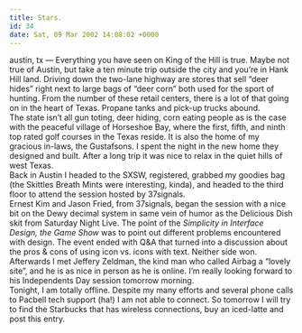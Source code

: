 ```yaml
---
title: Stars.
id: 34
date: Sat, 09 Mar 2002 14:08:02 +0000
---
```


<span class="caps">austin, tx</span> — Everything you have seen on King of the Hill is true. Maybe not true of Austin, but take a ten minute trip outside the city and you’re in Hank Hill land. Driving down the two-lane highway are stores that sell “deer hides” right next to large bags of “deer corn” both used for the sport of hunting. From the number of these retail centers, there is a lot of that going on in the heart of Texas. Propane tanks and pick-up trucks abound.  
 The state isn’t all gun toting, deer hiding, corn eating people as is the case with the peaceful village of Horseshoe Bay, where the first, fifth, and ninth top rated golf courses in the Texas reside. It is also the home of my gracious in-laws, the Gustafsons. I spent the night in the new home they designed and built. After a long trip it was nice to relax in the quiet hills of west Texas.  
 Back in Austin I headed to the <span class="caps">SXSW</span>, registered, grabbed my goodies bag (the Skittles Breath Mints were interesting, kinda), and headed to the third floor to attend the session hosted by 37signals.  
 Ernest Kim and Jason Fried, from 37signals, began the session with a nice bit on the Dewy decimal system in same vein of humor as the Delicious Dish skit from Saturday Night Live. The point of the *Simplicity in Interface Design, the Game Show* was to point out different problems encountered with design. The event ended with <span class="caps">Q&A</span> that turned into a discussion about the pros & cons of using icon vs. icons with text. Neither side won.  
 Afterwards I met Jeffery Zeldman, the kind man who called Airbag a “lovely site”, and he is as nice in person as he is online. I’m really looking forward to his Independents Day session tomorrow morning.  
 Tonight, I am totally offline. Despite my many efforts and several phone calls to Pacbell tech support (ha!) I am not able to connect. So tomorrow I will try to find the Starbucks that has wireless connections, buy an iced-latte and post this entry.


